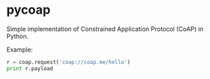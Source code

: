 pycoap
======

Simple implementation of Constrained Application Protocol (CoAP) in Python.

Example:
```python
r = coap.request('coap://coap.me/hello')
print r.payload
```
